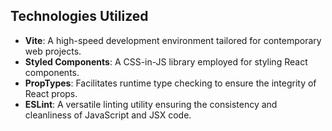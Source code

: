## Technologies Utilized

- **Vite**: A high-speed development environment tailored for contemporary web projects.
- **Styled Components**: A CSS-in-JS library employed for styling React components.
- **PropTypes**: Facilitates runtime type checking to ensure the integrity of React props.
- **ESLint**: A versatile linting utility ensuring the consistency and cleanliness of JavaScript and
  JSX code.
